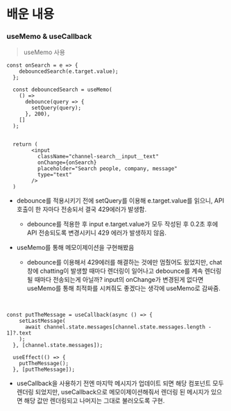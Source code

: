 # 배운 내용

### useMemo & useCallback

> useMemo 사용

```JS
const onSearch = e => {
    debouncedSearch(e.target.value);
  };

  const debouncedSearch = useMemo(
    () =>
      debounce(query => {
        setQuery(query);
      }, 200),
    []
  );


  return (
        <input
          className="channel-search__input__text"
          onChange={onSearch}
          placeholder="Search people, company, message"
          type="text"
        />
  )
```

- debounce를 적용시키기 전에 setQuery를 이용해 e.target.value를 읽으니, API호출이 한 자마다 전송되서 결국 429에러가 발생함.
  - debounce를 적용한 후 input e.target.value가 모두 작성된 후 0.2초 후에 API 전송되도록 변경시키니 429 에러가 발생하지 않음.
- useMemo를 통해 메모이제이션을 구현해봤음

  - debounce를 이용해서 429에러를 해결하는 것에만 멈췄어도 됬었지만, chat창에 chatting이 발생할 때마다 렌더링이 일어나고 debounce를 계속 렌더링 될 때마다 전송되는게 아닐까? input의 onChange가 변경된게 없다면 useMemo를 통해 최적화를 시켜줘도 좋겠다는 생각에 useMemo로 감싸줌.

<br>

```JS
const putTheMessage = useCallback(async () => {
    setLastMessage(
      await channel.state.messages[channel.state.messages.length - 1]?.text
    );
  }, [channel.state.messages]);

  useEffect(() => {
    putTheMessage();
  }, [putTheMessage]);
```

- useCallback을 사용하기 전엔 마지막 메시지가 업데이트 되면 해당 컴포넌트 모두 렌더링 되었지만, useCallback으로 메모이제이션해줘서 렌더링 된 메시지가 있으면 해당 값만 렌더링되고 나머지는 그대로 불러오도록 구현.
